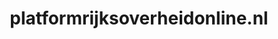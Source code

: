 ---
layout: post
title:  "platformrijksoverheidonline.nl"
internal_url:  "/dutchgov/platformrijksoverheidonline.nl.html"
subdomains_count: 5
all_subdomains_count: 5
urls_count: 5
ssl_rank: 0
http_rank: 71
url_link: /data/platformrijksoverheidonline.nl/urls.txt
all_subdomains_link: /data/platformrijksoverheidonline.nl/all_subdomains.txt
subdomains_link: /data/platformrijksoverheidonline.nl/subdomains.txt
categories: dutchgov
---